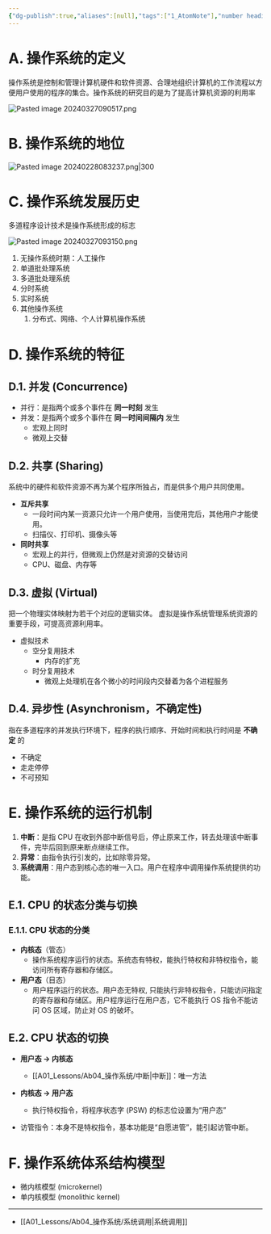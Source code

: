 ```yaml
---
{"dg-publish":true,"aliases":[null],"tags":["1_AtomNote"],"number headings":"auto, first-level 1, max 6, A.1.","Created-Date":"2024-02-26 10:36:36","Modified-Date":"2024-04-18 11:53:21","permalink":"/A01_Lessons/Ab04_操作系统/操作系统概述/","dgPassFrontmatter":true}
---
```



# A. 操作系统的定义


操作系统是控制和管理计算机硬件和软件资源、合理地组织计算机的工作流程以方便用户使用的程序的集合。操作系统的研究目的是为了提高计算机资源的利用率


![Pasted image 20240327090517.png](/img/user/Z02_ObFiles/Attachments/Pasted%20image%2020240327090517.png)



# B. 操作系统的地位



![Pasted image 20240228083237.png|300](/img/user/Z02_ObFiles/Attachments/Pasted%20image%2020240228083237.png)






# C. 操作系统发展历史


多道程序设计技术是操作系统形成的标志



![Pasted image 20240327093150.png](/img/user/Z02_ObFiles/Attachments/Pasted%20image%2020240327093150.png)


1. 无操作系统时期：人工操作
2. 单道批处理系统
3. 多道批处理系统
4. 分时系统
5. 实时系统
6. 其他操作系统
	1. 分布式、网络、个人计算机操作系统



# D. 操作系统的特征

## D.1. 并发 (Concurrence)

- 并行：是指两个或多个事件在 **同一时刻** 发生
- 并发：是指两个或多个事件在 **同一时间间隔内** 发生
	- 宏观上同时
	- 微观上交替



## D.2. 共享 (Sharing)

系统中的硬件和软件资源不再为某个程序所独占，而是供多个用户共同使用。

- **互斥共享**
	- 一段时间内某一资源只允许一个用户使用，当使用完后，其他用户才能使用。
	- 扫描仪、打印机、摄像头等
- **同时共享**
	- 宏观上的并行，但微观上仍然是对资源的交替访问
	- CPU、磁盘、内存等




## D.3. 虚拟 (Virtual)

把一个物理实体映射为若干个对应的逻辑实体。
虚拟是操作系统管理系统资源的重要手段，可提高资源利用率。


- 虚拟技术
	- 空分复用技术
		- 内存的扩充
	- 时分复用技术
		- 微观上处理机在各个微小的时间段内交替着为各个进程服务


## D.4. 异步性 (Asynchronism，不确定性)

指在多道程序的并发执行环境下，程序的执行顺序、开始时间和执行时间是 **不确定** 的

- 不确定
- 走走停停
- 不可预知


# E. 操作系统的运行机制


1. **中断**：是指 CPU 在收到外部中断信号后，停止原来工作，转去处理该中断事件，完毕后回到原来断点继续工作。  
2. **异常**：由指令执行引发的，比如除零异常。  
3. **系统调用**：用户态到核心态的唯一入口。用户在程序中调用操作系统提供的功能。




## E.1. CPU 的状态分类与切换



### E.1.1. CPU 状态的分类
- **内核态**（管态）
	- 操作系统程序运行的状态。系统态有特权，能执行特权和非特权指令，能访问所有寄存器和存储区。
- **用户态**（目态）
	- 用户程序运行的状态。用户态无特权, 只能执行非特权指令，只能访问指定的寄存器和存储区。用户程序运行在用户态，它不能执行 OS 指令不能访问 OS 区域，防止对 OS 的破坏。



## E.2. CPU 状态的切换

- **用户态 -> 内核态**
	- [[A01_Lessons/Ab04_操作系统/中断\|中断]]：唯一方法
- **内核态 -> 用户态**
	- 执行特权指令，将程序状态字 (PSW) 的标志位设置为“用户态”


- 访管指令：本身不是特权指令，基本功能是“自愿进管”，能引起访管中断。


# F. 操作系统体系结构模型


- 微内核模型 (microkernel)
- 单内核模型 (monolithic kernel)





---

- [[A01_Lessons/Ab04_操作系统/系统调用\|系统调用]]